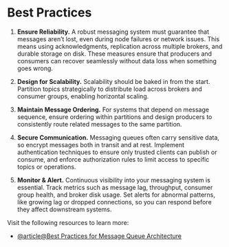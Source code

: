 # Best Practices

1. **Ensure Reliability.** A robust messaging system must guarantee that messages aren’t lost, even during node failures or network issues. This means using acknowledgments, replication across multiple brokers, and durable storage on disk. These measures ensure that producers and consumers can recover seamlessly without data loss when something goes wrong.

2. **Design for Scalability.** Scalability should be baked in from the start. Partition topics strategically to distribute load across brokers and consumer groups, enabling horizontal scaling. 

3. **Maintain Message Ordering.** For systems that depend on message sequence, ensure ordering within partitions and design producers to consistently route related messages to the same partition. 

4. **Secure Communication.** Messaging queues often carry sensitive data, so encrypt messages both in transit and at rest. Implement authentication techniques to ensure only trusted clients can publish or consume, and enforce authorization rules to limit access to specific topics or operations.

6. **Monitor & Alert.** Continuous visibility into your messaging system is essential. Track metrics such as message lag, throughput, consumer group health, and broker disk usage. Set alerts for abnormal patterns, like growing lag or dropped connections, so you can respond before they affect downstream systems.

Visit the following resources to learn more:

- [@article@Best Practices for Message Queue Architecture](https://abhishek-patel.medium.com/best-practices-for-message-queue-architecture-f69d47e3565)
